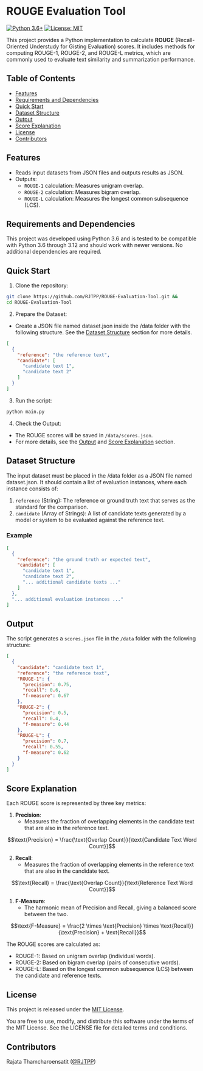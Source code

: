 # ROUGE Evaluation Tool

[![Python 3.6+](https://img.shields.io/badge/python-3.6+-blue.svg)](https://www.python.org/)
[![License: MIT](https://img.shields.io/badge/License-MIT-yellow.svg)](https://opensource.org/licenses/MIT)

This project provides a Python implementation to calculate **ROUGE** (Recall-Oriented Understudy for Gisting Evaluation) scores. It includes methods for computing ROUGE-1, ROUGE-2, and ROUGE-L metrics, which are commonly used to evaluate text similarity and summarization performance.



## Table of Contents <!-- omit in toc -->
  - [Features](#features)
  - [Requirements and Dependencies](#requirements-and-dependencies)
  - [Quick Start](#quick-start)
  - [Dataset Structure](#dataset-structure)
  - [Output](#output)
  - [Score Explanation](#score-explanation)
  - [License](#license)
  - [Contributors](#contributors)
  

## Features

- Reads input datasets from JSON files and outputs results as JSON.
- Outputs:
  - `ROUGE-1` calculation: Measures unigram overlap.
  - `ROUGE-2` calculation: Measures bigram overlap.
  - `ROUGE-L` calculation: Measures the longest common subsequence (LCS).


## Requirements and Dependencies

This project was developed using Python 3.6 and is tested to be compatible with Python 3.6 through 3.12 and should work with newer versions. No additional dependencies are required.


## Quick Start

1. Clone the repository:
```bash
git clone https://github.com/RJTPP/ROUGE-Evaluation-Tool.git && 
cd ROUGE-Evaluation-Tool
```

2. Prepare the Dataset:
- Create a JSON file named dataset.json inside the /data folder with the following structure. See the [Dataset Structure](#dataset-structure) section for more details.
```json
[
  {
    "reference": "the reference text",
    "candidate": [
      "candidate text 1",
      "candidate text 2"
    ]
  }
]
```

3. Run the script:
```bash
python main.py
```

4. Check the Output:
- The ROUGE scores will be saved in `/data/scores.json`.
- For more details, see the [Output](#output) and [Score Explanation](#score-explanation) section.

## Dataset Structure
The input dataset must be placed in the /data folder as a JSON file named dataset.json. It should contain a list of evaluation instances, where each instance consists of:

1. `reference` (String): The reference or ground truth text that serves as the standard for the comparison.
2. `candidate` (Array of Strings): A list of candidate texts generated by a model or system to be evaluated against the reference text.

### Example

```json
[
  {
    "reference": "the ground truth or expected text",
    "candidate": [
      "candidate text 1",
      "candidate text 2",
      "... additional candidate texts ..."
    ]
  },
  "... additional evaluation instances ..."
]
```

## Output

The script generates a `scores.json` file in the `/data` folder with the following structure:

```json
[
  {
    "candidate": "candidate text 1",
    "reference": "the reference text",
    "ROUGE-1": {
      "precision": 0.75,
      "recall": 0.6,
      "f-measure": 0.67
    },
    "ROUGE-2": {
      "precision": 0.5,
      "recall": 0.4,
      "f-measure": 0.44
    },
    "ROUGE-L": {
      "precision": 0.7,
      "recall": 0.55,
      "f-measure": 0.62
    }
  }
]
```

## Score Explanation

Each ROUGE score is represented by three key metrics:

1. **Precision**:
    - Measures the fraction of overlapping elements in the candidate text that are also in the reference text.

```math
\text{Precision} = \frac{\text{Overlap Count}}{\text{Candidate Text Word Count}}
```

2. **Recall**:
    - Measures the fraction of overlapping elements in the reference text that are also in the candidate text.

```math
\text{Recall} = \frac{\text{Overlap Count}}{\text{Reference Text Word Count}}
```

1. **F-Measure**:
    - The harmonic mean of Precision and Recall, giving a balanced score between the two.

```math
\text{F-Measure} = \frac{2 \times \text{Precision} \times \text{Recall}}{\text{Precision} + \text{Recall}}
```

The ROUGE scores are calculated as:
- ROUGE-1: Based on unigram overlap (individual words).
- ROUGE-2: Based on bigram overlap (pairs of consecutive words).
- ROUGE-L: Based on the longest common subsequence (LCS) between the candidate and reference texts.


## License

This project is released under the [MIT License](LICENSE).

You are free to use, modify, and distribute this software under the terms of the MIT License. See the LICENSE file for detailed terms and conditions.

## Contributors

Rajata Thamcharoensatit ([@RJTPP](https://github.com/RJTPP))
